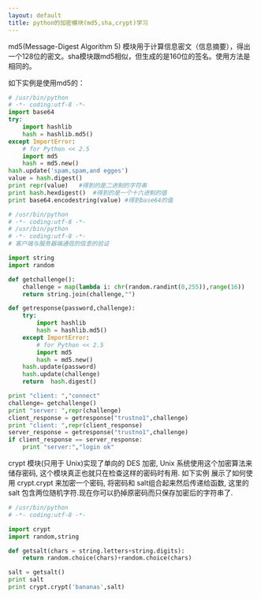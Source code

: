 ```yaml
---
layout: default
title: python的加密模块(md5,sha,crypt)学习
---
```

md5(Message-Digest Algorithm 5) 模块用于计算信息密文（信息摘要），得出一个128位的密文。sha模块跟md5相似，但生成的是160位的签名。使用方法是相同的。

如下实例是使用md5的：

```python
# /usr/bin/python
# -*- coding:utf-8 -*-
import base64
try:
    import hashlib
    hash = hashlib.md5()
except ImportError:
    # for Python << 2.5
    import md5
    hash = md5.new()
hash.update('spam,spam,and egges')
value = hash.digest()
print repr(value)   #得到的是二进制的字符串
print hash.hexdigest()  #得到的是一个十六进制的值
print base64.encodestring(value) #得到base64的值
```
```python
# /usr/bin/python
# -*- coding:utf-8 -*-
# /usr/bin/python
# -*- coding:utf-8 -*-
# 客户端与服务器端通信的信息的验证

import string
import random

def getchallenge():
    challenge = map(lambda i: chr(random.randint(0,255)),range(16))
    return string.join(challenge,"")

def getresponse(password,challenge):
    try:
        import hashlib
        hash = hashlib.md5()
    except ImportError:
        # for Python << 2.5
        import md5
        hash = md5.new()
    hash.update(password)
    hash.update(challenge)
    return  hash.digest()

print "client: ","connect"
challenge= getchallenge()
print "server: ",repr(challenge)
client_response = getresponse("trustno1",challenge)
print "client: ",repr(client_response)
server_response = getresponse("trustno1",challenge)
if client_response == server_response:
    print "server:","login ok"
```
crypt 模块(只用于 Unix)实现了单向的 DES 加密, Unix 系统使用这个加密算法来储存密码, 这个模块真正也就只在检查这样的密码时有用.
如下实例 展示了如何使用 crypt.crypt 来加密一个密码, 将密码和 salt组合起来然后传递给函数, 这里的 salt 包含两位随机字符.现在你可以扔掉原密码而只保存加密后的字符串了.

```python
# /usr/bin/python
# -*- coding:utf-8 -*-

import crypt
import random,string

def getsalt(chars = string.letters+string.digits):
    return random.choice(chars)+random.choice(chars)

salt = getsalt()
print salt
print crypt.crypt('bananas',salt)
```
